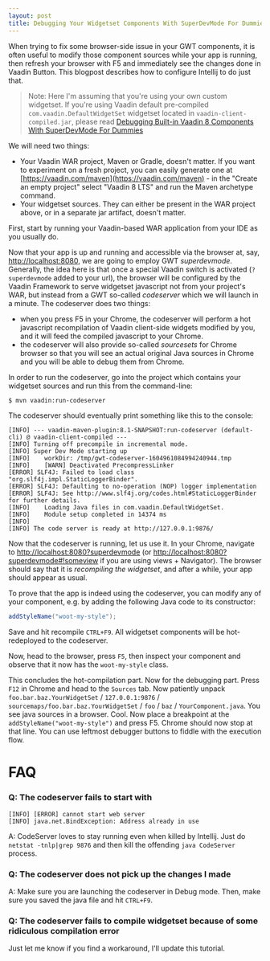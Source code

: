```yaml
---
layout: post
title: Debugging Your Widgetset Components With SuperDevMode For Dummies
---
```


When trying to fix some browser-side issue in your GWT components,
it is often useful to modify those component sources while your app is running, then
refresh your browser with F5
and immediately see the changes done in Vaadin Button. This blogpost describes
how to configure Intellij to do just that.

> Note: Here I'm assuming that you're using your own custom widgetset.
If you're using Vaadin default pre-compiled `com.vaadin.DefaultWidgetSet` widgetset located in
`vaadin-client-compiled.jar`,
please read [Debugging Built-in Vaadin 8 Components With SuperDevMode For Dummies](../Debugging-builtin-Vaadin-8-components-with-superdevmode-for-dummies/)

We will need two things:

* Your Vaadin WAR project, Maven or Gradle, doesn't matter.
  If you want to experiment on a fresh project, you can easily generate one
  at [https://vaadin.com/maven](https://vaadin.com/maven) - in the "Create an empty project"
  select "Vaadin 8 LTS" and run the Maven archetype command.
* Your widgetset sources. They can either be present in the WAR project above,
  or in a separate jar artifact, doesn't matter.

First, start by running your Vaadin-based WAR application from your IDE as you usually do.

Now that your app is up and running and accessible via the browser at, say, [http://localhost:8080](http://localhost:8080),
we are going to employ GWT *superdevmode*. Generally, the
idea here is that once a special Vaadin switch is activated
(`?superdevmode` added to your url), the browser will be configured
by the Vaadin Framework to serve widgetset javascript not
from your project's WAR, but instead from a GWT so-called *codeserver*
which we will launch in a minute. The codeserver does two things:

* when you press F5 in your Chrome, the codeserver will perform a
  hot javascript recompilation of Vaadin client-side widgets modified by you,
  and it will feed the compiled javascript to your Chrome.
* the codeserver will also provide so-called *sourcesets* for
  Chrome browser so that you will see an actual original Java
  sources in Chrome and you will be able to debug them from Chrome.

In order to run the codeserver, go into the project which contains
your widgetset sources and run this from the command-line:

```bash
$ mvn vaadin:run-codeserver
```

The codeserver should eventually print something like this to the console:
```
[INFO] --- vaadin-maven-plugin:8.1-SNAPSHOT:run-codeserver (default-cli) @ vaadin-client-compiled ---
[INFO] Turning off precompile in incremental mode.
[INFO] Super Dev Mode starting up
[INFO]    workDir: /tmp/gwt-codeserver-1604961084994240944.tmp
[INFO]    [WARN] Deactivated PrecompressLinker
[ERROR] SLF4J: Failed to load class "org.slf4j.impl.StaticLoggerBinder".
[ERROR] SLF4J: Defaulting to no-operation (NOP) logger implementation
[ERROR] SLF4J: See http://www.slf4j.org/codes.html#StaticLoggerBinder for further details.
[INFO]    Loading Java files in com.vaadin.DefaultWidgetSet.
[INFO]    Module setup completed in 14374 ms
[INFO]
[INFO] The code server is ready at http://127.0.0.1:9876/
```

Now that the codeserver is running, let us use it. In your Chrome,
navigate to [http://localhost:8080?superdevmode](http://localhost:8080?superdevmode)
(or [http://localhost:8080?superdevmode#!someview](http://localhost:8080?superdevmode#!someview)
if you are using views + Navigator). The browser should say that it
is *recompiling the widgetset*, and after a while, your app
should appear as usual.

To prove that the app is indeed using the
codeserver, you can modify any of your component, e.g. by adding
the following Java code to its constructor:
```java
addStyleName("woot-my-style");
```
Save and hit recompile `CTRL+F9`. All widgetset components will be hot-redeployed to the codeserver.

Now, head to the browser, press `F5`, then inspect your component and observe
that it now has the `woot-my-style` class.

This concludes the hot-compilation part. Now for the debugging part. Press `F12`
in Chrome and head to the `Sources` tab. Now patiently unpack
`foo.bar.baz.YourWidgetSet` / `127.0.0.1:9876` / `sourcemaps/foo.bar.baz.YourWidgetSet` / `foo` / `baz` / `YourComponent.java`.
You see java sources in a browser. Cool. Now place a breakpoint at the `addStyleName("woot-my-style")`
and press F5. Chrome should now stop at that line. You can use
leftmost debugger buttons to fiddle with the execution flow.

# FAQ

### Q: The codeserver fails to start with
```
[INFO] [ERROR] cannot start web server
[INFO] java.net.BindException: Address already in use
```

A: CodeServer loves to stay running even when killed by Intellij.
Just do `netstat -tnlp|grep 9876` and then kill the offending `java CodeServer` process.

### Q: The codeserver does not pick up the changes I made
A: Make sure you are launching the codeserver in Debug mode.
Then, make sure you saved the java file and hit `CTRL+F9`.

### Q: The codeserver fails to compile widgetset because of some ridiculous compilation error
Just let me know if you find a workaround, I'll update this tutorial.

